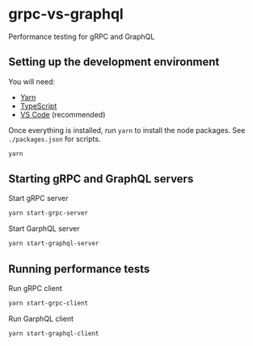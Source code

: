 # grpc-vs-graphql

Performance testing for gRPC and GraphQL

## Setting up the development environment

You will need:

- [Yarn](https://yarnpkg.com/lang/en/docs/install)
- [TypeScript](https://www.typescriptlang.org/docs/handbook/typescript-in-5-minutes.html)
- [VS Code](https://code.visualstudio.com/download) (recommended)

Once everything is installed, run `yarn` to install the node packages. See `./packages.json` for scripts.

```bash
yarn
```

## Starting gRPC and GraphQL servers

Start gRPC server

```bash
yarn start-grpc-server
```

Start GarphQL server

```bash
yarn start-graphql-server
```

## Running performance tests

Run gRPC client

```bash
yarn start-grpc-client
```

Run GarphQL client

```bash
yarn start-graphql-client
```
